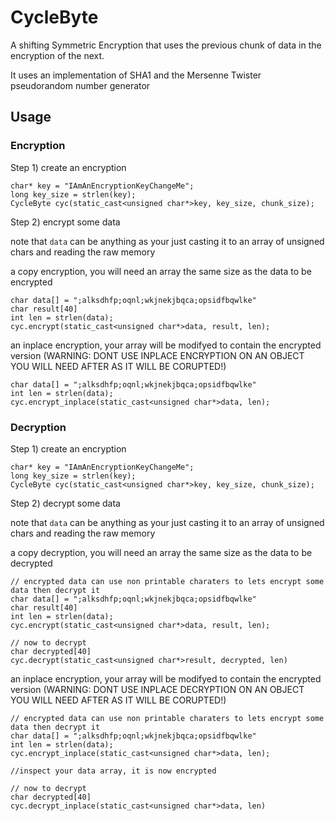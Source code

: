 # CycleByte


A shifting Symmetric Encryption that uses the previous chunk of data in the encryption of the next.

It uses an implementation of SHA1 and the Mersenne Twister pseudorandom number generator


## Usage

### Encryption

Step 1) create an encryption

    char* key = "IAmAnEncryptionKeyChangeMe";
    long key_size = strlen(key);
    CycleByte cyc(static_cast<unsigned char*>key, key_size, chunk_size);

Step 2) encrypt some data

note that `data` can be anything as your just casting it to an array of unsigned chars and reading the raw memory

a copy encryption, you will need an array the same size as the data to be encrypted 


    char data[] = ";alksdhfp;oqnl;wkjnekjbqca;opsidfbqwlke"
    char result[40]
    int len = strlen(data);
    cyc.encrypt(static_cast<unsigned char*>data, result, len);


an inplace encryption, your array will be modifyed to contain the encrypted version 
(WARNING: DONT USE INPLACE ENCRYPTION ON AN OBJECT YOU WILL NEED AFTER AS IT WILL BE CORUPTED!) 


    char data[] = ";alksdhfp;oqnl;wkjnekjbqca;opsidfbqwlke"
    int len = strlen(data);
    cyc.encrypt_inplace(static_cast<unsigned char*>data, len);


### Decryption
Step 1) create an encryption 


    char* key = "IAmAnEncryptionKeyChangeMe";
    long key_size = strlen(key);
    CycleByte cyc(static_cast<unsigned char*>key, key_size, chunk_size);


Step 2) decrypt some data

note that `data` can be anything as your just casting it to an array of unsigned chars and reading the raw memory

a copy decryption, you will need an array the same size as the data to be decrypted 

    // encrypted data can use non printable charaters to lets encrypt some data then decrypt it
    char data[] = ";alksdhfp;oqnl;wkjnekjbqca;opsidfbqwlke"
    char result[40]
    int len = strlen(data);
    cyc.encrypt(static_cast<unsigned char*>data, result, len);

    // now to decrypt
    char decrypted[40]
    cyc.decrypt(static_cast<unsigned char*>result, decrypted, len)


an inplace encryption, your array will be modifyed to contain the encrypted version 
(WARNING: DONT USE INPLACE DECRYPTION ON AN OBJECT YOU WILL NEED AFTER AS IT WILL BE CORUPTED!) 


    // encrypted data can use non printable charaters to lets encrypt some data then decrypt it
    char data[] = ";alksdhfp;oqnl;wkjnekjbqca;opsidfbqwlke"
    int len = strlen(data);
    cyc.encrypt_inplace(static_cast<unsigned char*>data, len);

    //inspect your data array, it is now encrypted

    // now to decrypt
    char decrypted[40]
    cyc.decrypt_inplace(static_cast<unsigned char*>data, len)
